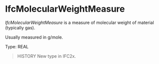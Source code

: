 # IfcMolecularWeightMeasure

_IfcMolecularWeightMeasure_ is a measure of molecular weight of material (typically gas).
<!-- end of short definition -->


Usually measured in g/mole.

Type: REAL

> HISTORY New type in IFC2x.

